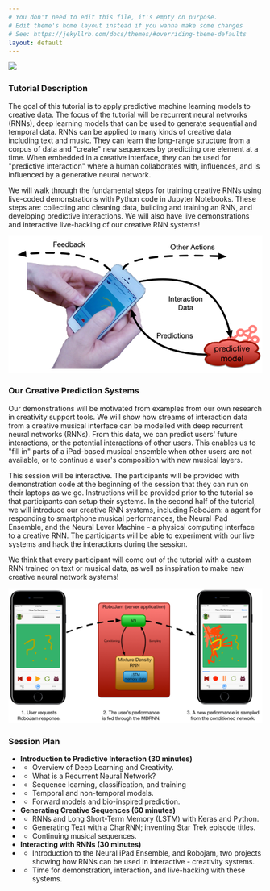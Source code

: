 ```yaml
---
# You don't need to edit this file, it's empty on purpose.
# Edit theme's home layout instead if you wanna make some changes
# See: https://jekyllrb.com/docs/themes/#overriding-theme-defaults
layout: default
---
```


![](/assets/neural-ipad-band-demo.png)

### Tutorial Description

The goal of this tutorial is to apply predictive machine learning models to creative data. The focus of the tutorial will be recurrent neural networks (RNNs), deep learning models that can be used to generate sequential and temporal data. RNNs can be applied to many kinds of creative data including text and music. They can learn the long-range structure from a corpus of data and "create" new sequences by predicting one element at a time. When embedded in a creative interface, they can be used for "predictive interaction" where a human collaborates with, influences, and is influenced by a generative neural network.

We will walk through the fundamental steps for training creative RNNs using live-coded demonstrations with Python code in Jupyter Notebooks. These steps are: collecting and cleaning data, building and training an RNN, and developing predictive interactions. We will also have live demonstrations and interactive live-hacking of our creative RNN systems!

![](/assets/predictive-interaction.png)

### Our Creative Prediction Systems

Our demonstrations will be motivated from examples from our own research in creativity support tools. We will show how streams of interaction data from a creative musical interface can be modelled with deep recurrent neural networks (RNNs). From this data, we can predict users' future interactions, or the potential interactions of other users. This enables us to "fill in" parts of a iPad-based musical ensemble when other users are not available, or to continue a user's composition with new musical layers. 

This session will be interactive. The participants will be provided with demonstration code at the beginning of the session that they can run on their laptops as we go. Instructions will be provided prior to the tutorial so that participants can setup their systems. In the second half of the tutorial, we will introduce our creative RNN systems, including RoboJam: a agent for responding to smartphone musical performances, the Neural iPad Ensemble, and the Neural Lever Machine - a physical computing interface to a creative RNN. The participants will be able to experiment with our live systems and hack the interactions during the session.

We think that every participant will come out of the tutorial with a custom RNN trained on text or musical data, as well as inspiration to make new creative neural network systems!

![](/assets/fig-robojam-interaction.png)

### Session Plan

- **Introduction to Predictive Interaction (30 minutes)**
- - Overview of Deep Learning and Creativity.
- - What is a Recurrent Neural Network?
- - Sequence learning, classification, and training
- - Temporal and non-temporal models.
- - Forward models and bio-inspired prediction.
- **Generating Creative Sequences (60 minutes)**
- - RNNs and Long Short-Term Memory (LSTM) with Keras and Python.
- - Generating Text with a CharRNN; inventing Star Trek episode titles.
- - Continuing musical sequences.
- **Interacting with RNNs (30 minutes)**
- - Introduction to the Neural iPad Ensemble, and Robojam, two projects showing how RNNs can be used in interactive - creativity systems.
- - Time for demonstration, interaction, and live-hacking with these systems.
